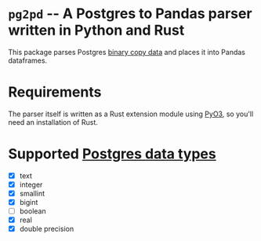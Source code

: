 # `pg2pd` -- A Postgres to Pandas parser written in Python and Rust

This package parses Postgres [binary copy
data](https://www.postgresql.org/docs/14/sql-copy.html) and places it
into Pandas dataframes.

# Requirements

The parser itself is written as a Rust extension module using
[PyO3](https://github.com/PyO3/pyo3), so you'll need an installation
of Rust.

# Supported [Postgres data types](https://www.postgresql.org/docs/14/datatype.html)

- [x] text
- [x] integer
- [x] smallint
- [x] bigint
- [ ] boolean
- [x] real
- [x] double precision
